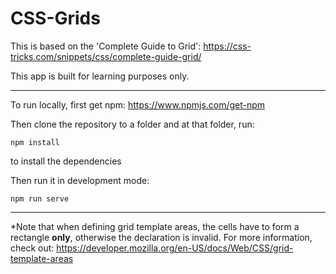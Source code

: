 # CSS-Grids

This is based on the 'Complete Guide to Grid': https://css-tricks.com/snippets/css/complete-guide-grid/

This app is built for learning purposes only.

----

To run locally, first get npm:
https://www.npmjs.com/get-npm

Then clone the repository to a folder and at that folder, run:
```
npm install
```
to install the dependencies

Then run it in development mode:
```
npm run serve
```
----

*Note that when defining grid template areas, the cells have to form a rectangle **only**, otherwise the declaration is invalid. For more information, check out:
https://developer.mozilla.org/en-US/docs/Web/CSS/grid-template-areas
